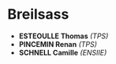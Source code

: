 # Breilsass

* **ESTEOULLE Thomas** *(TPS)*
* **PINCEMIN Renan** *(TPS)*
* **SCHNELL Camille** *(ENSIIE)*